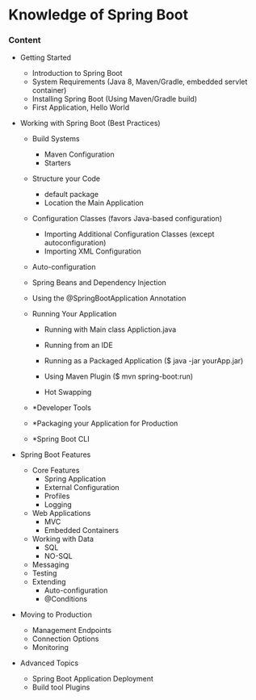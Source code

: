# Knowledge of Spring Boot

### Content

- Getting Started

  - Introduction to Spring Boot
  - System Requirements (Java 8, Maven/Gradle, embedded servlet container)
  - Installing Spring Boot (Using Maven/Gradle build)
  - First Application, Hello World 

- Working with Spring Boot (Best Practices)

  - Build Systems

    - Maven Configuration
    - Starters

  - Structure your Code

    - default package
    - Location the Main Application

  - Configuration Classes (favors Java-based configuration)

    - Importing Additional Configuration Classes (except autoconfiguration)
    - Importing XML Configuration

  - Auto-configuration

  - Spring Beans and Dependency Injection

  - Using the @SpringBootApplication Annotation

  - Running Your Application

    - Running with Main class Appliction.java
    - Running from an IDE

    - Running as a Packaged Application ($ java -jar yourApp.jar)
    - Using Maven Plugin ($ mvn spring-boot:run)
    - Hot Swapping

  - \*Developer Tools

  - \*Packaging your Application for Production

  - \*Spring Boot CLI

- Spring Boot Features

  - Core Features
    - Spring Application
    - External Configuration
    - Profiles
    - Logging
  - Web Applications
    - MVC
    - Embedded Containers
  - Working with Data
    - SQL 
    - NO-SQL
  - Messaging
  - Testing
  - Extending
    - Auto-configuration
    - @Conditions

- Moving to Production

  - Management Endpoints
  - Connection Options
  - Monitoring

- Advanced Topics

  - Spring Boot Application Deployment
  - Build tool Plugins